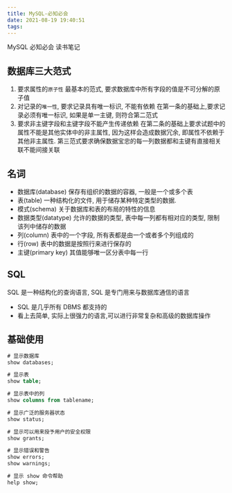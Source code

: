 ```yaml
---
title: MySQL-必知必会
date: 2021-08-19 19:40:51
tags:
---
```


MySQL 必知必会 读书笔记

<!-- more -->

## 数据库三大范式

1. 要求属性的`原子性`
   最基本的范式, 要求数据库中所有字段的值是不可分解的原子值
2. 对记录的`唯一性`, 要求记录具有唯一标识, 不能有依赖
   在第一条的基础上,要求记录必须有唯一标识, 如果是单一主键, 则符合第二范式
3. 要求非主键字段和主键字段不能产生传递依赖
   在第二条的基础上要求试题中的属性不能是其他实体中的非主属性, 因为这样会造成数据冗余, 即属性不依赖于其他非主属性. 第三范式要求确保数据宝忠的每一列数据都和主键有直接相关联不能间接关联

## 名词

- 数据库(database) 保存有组织的数据的容器, 一般是一个或多个表
- 表(table) 一种结构化的文件, 用于储存某种特定类型的数据.
- 模式(schema) 关于数据库和表的布局的特性的信息
- 数据类型(datatype) 允许的数据的类型, 表中每一列都有相对应的类型, 限制该列中储存的数据
- 列(column) 表中的一个字段, 所有表都是由一个或者多个列组成的
- 行(row) 表中的数据是按照行来进行保存的
- 主键(primary key) 其值能够唯一区分表中每一行

## SQL

SQL 是一种结构化的查询语言, SQL 是专门用来与数据库通信的语言

- SQL 是几乎所有 DBMS 都支持的
- 看上去简单, 实际上很强力的语言,可以进行非常复杂和高级的数据库操作

## 基础使用

```sql
# 显示数据库
show databases;

# 显示表
show table;

# 显示表中的列
show columns from tablename;

# 显示广泛的服务器状态
show status;

# 显示可以用来授予用户的安全权限
show grants;

# 显示错误和警告
show errors;
show warnings;

# 显示 show 命令帮助
help show;
```
